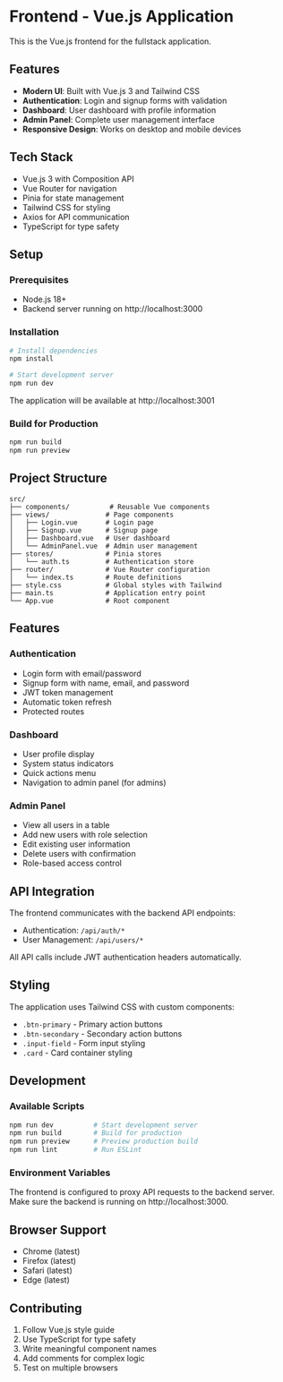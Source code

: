 # Frontend - Vue.js Application

This is the Vue.js frontend for the fullstack application.

## Features

- **Modern UI**: Built with Vue.js 3 and Tailwind CSS
- **Authentication**: Login and signup forms with validation
- **Dashboard**: User dashboard with profile information
- **Admin Panel**: Complete user management interface
- **Responsive Design**: Works on desktop and mobile devices

## Tech Stack

- Vue.js 3 with Composition API
- Vue Router for navigation
- Pinia for state management
- Tailwind CSS for styling
- Axios for API communication
- TypeScript for type safety

## Setup

### Prerequisites

- Node.js 18+
- Backend server running on http://localhost:3000

### Installation

```bash
# Install dependencies
npm install

# Start development server
npm run dev
```

The application will be available at http://localhost:3001

### Build for Production

```bash
npm run build
npm run preview
```

## Project Structure

```
src/
├── components/          # Reusable Vue components
├── views/              # Page components
│   ├── Login.vue       # Login page
│   ├── Signup.vue      # Signup page
│   ├── Dashboard.vue   # User dashboard
│   └── AdminPanel.vue  # Admin user management
├── stores/             # Pinia stores
│   └── auth.ts         # Authentication store
├── router/             # Vue Router configuration
│   └── index.ts        # Route definitions
├── style.css           # Global styles with Tailwind
├── main.ts             # Application entry point
└── App.vue             # Root component
```

## Features

### Authentication
- Login form with email/password
- Signup form with name, email, and password
- JWT token management
- Automatic token refresh
- Protected routes

### Dashboard
- User profile display
- System status indicators
- Quick actions menu
- Navigation to admin panel (for admins)

### Admin Panel
- View all users in a table
- Add new users with role selection
- Edit existing user information
- Delete users with confirmation
- Role-based access control

## API Integration

The frontend communicates with the backend API endpoints:

- Authentication: `/api/auth/*`
- User Management: `/api/users/*`

All API calls include JWT authentication headers automatically.

## Styling

The application uses Tailwind CSS with custom components:

- `.btn-primary` - Primary action buttons
- `.btn-secondary` - Secondary action buttons
- `.input-field` - Form input styling
- `.card` - Card container styling

## Development

### Available Scripts

```bash
npm run dev          # Start development server
npm run build        # Build for production
npm run preview      # Preview production build
npm run lint         # Run ESLint
```

### Environment Variables

The frontend is configured to proxy API requests to the backend server. Make sure the backend is running on http://localhost:3000.

## Browser Support

- Chrome (latest)
- Firefox (latest)
- Safari (latest)
- Edge (latest)

## Contributing

1. Follow Vue.js style guide
2. Use TypeScript for type safety
3. Write meaningful component names
4. Add comments for complex logic
5. Test on multiple browsers 
